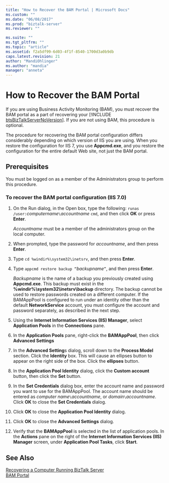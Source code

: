 ```yaml
---
title: "How to Recover the BAM Portal | Microsoft Docs"
ms.custom: ""
ms.date: "06/08/2017"
ms.prod: "biztalk-server"
ms.reviewer: ""

ms.suite: ""
ms.tgt_pltfrm: ""
ms.topic: "article"
ms.assetid: f2a5df99-6d03-4f1f-8540-1700d3a0b9db
caps.latest.revision: 21
author: "MandiOhlinger"
ms.author: "mandia"
manager: "anneta"
---
```

# How to Recover the BAM Portal
If you are using Business Activity Monitoring (BAM), you must recover the BAM portal as a part of recovering your [!INCLUDE [btsBizTalkServerNoVersion](../includes/btsbiztalkservernoversion-md.md)]. If you are not using BAM, this procedure is optional.  
  
 The procedure for recovering the BAM portal configuration differs considerably depending on which version of IIS you are using. When you restore the configuration for IIS 7, you use **Appcmd.exe**, and you restore the configuration for the entire default Web site, not just the BAM portal.  
  
## Prerequisites  
 You must be logged on as a member of the Administrators group to perform this procedure.  
  
### To recover the BAM portal configuration (IIS 7.0)  
  
1.  On the Run dialog, in the Open box, type the following: `runas /user:`*computername*`\`*accountname* `cmd`, and then click **OK** or press **Enter**.  
  
     *Accountname* must be a member of the administrators group on the local computer.  
  
2.  When prompted, type the password for *accountname*, and then press **Enter**.  
  
3.  Type `cd %windir%\system32\inetsrv`, and then press **Enter**.  
  
4.  Type `appcmd restore backup “`*backupname*`”`, and then press **Enter**.  
  
     *Backupname* is the name of a backup you previously created using **Appcmd.exe**. This backup must exist in the **%windir%\system32\inetsrv\backup** directory. The backup cannot be used to restore passwords created on a different computer. If the BAMAppPool is configured to run under an identity other than the default **NetworkService** account, you must configure the account and password separately, as described in the next step.  
  
5.  Using the **Internet Information Services (IIS) Manager**, select **Application Pools** in the **Connections** pane.  
  
6.  In the **Application Pools** pane, right-click the **BAMAppPool**, then click **Advanced Settings**  
  
7.  In the **Advanced Setting**s dialog, scroll down to the **Process Model** section. Click the **Identity** box. This will cause an ellipses button to appear on the right side of the box. Click the **ellipses** button.  
  
8.  In the **Application Pool Identity** dialog, click the **Custom account** button, then click the **Set** button.  
  
9. In the **Set Credentials** dialog box, enter the account name and password you want to use for the BAMAppPool. The account name should be entered as *computer name*`\`*accountname*, or *domain*`\`*accountname*. Click **OK** to close the **Set Credentials** dialog.  
  
10. Click **OK** to close the **Application Pool Identity** dialog.  
  
11. Click **OK** to close the **Advanced Settings** dialog.  
  
12. Verify that the **BAMAppPool** is selected in the list of application pools. In the **Actions** pane on the right of the **Internet Information Services (IIS) Manager** screen, under **Application Pool Tasks**, click **Start**.  
  
## See Also  
 [Recovering a Computer Running BizTalk Server](../core/recovering-a-computer-running-biztalk-server.md)   
 [BAM Portal](../core/bam-portal.md)